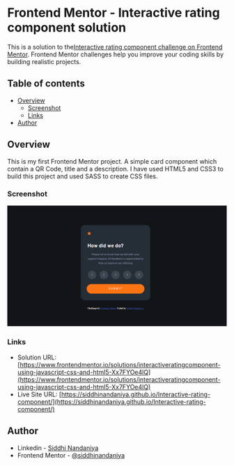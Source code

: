 # Frontend Mentor - Interactive rating component solution

This is a solution to the[Interactive rating component challenge on Frontend Mentor](https://www.frontendmentor.io/challenges/interactive-rating-component-koxpeBUmI). Frontend Mentor challenges help you improve your coding skills by building realistic projects. 

## Table of contents

- [Overview](#overview)
  - [Screenshot](#screenshot)
  - [Links](#links)
- [Author](#author)


## Overview
This is my first Frontend Mentor project. A simple card component which contain a QR Code, title and a description. I have used HTML5 and CSS3 to build this project and used SASS to create CSS files.

### Screenshot

![](./Screenshot.png)


### Links

- Solution URL: [https://www.frontendmentor.io/solutions/interactiveratingcomponent-using-javascript-css-and-html5-Xx7FYOe4lQ](https://www.frontendmentor.io/solutions/interactiveratingcomponent-using-javascript-css-and-html5-Xx7FYOe4lQ)
- Live Site URL: [https://siddhinandaniya.github.io/Interactive-rating-component/](https://siddhinandaniya.github.io/Interactive-rating-component/)

## Author

- Linkedin - [Siddhi Nandaniya](https://www.linkedin.com/in/siddhi-nandaniya/)
- Frontend Mentor - [@siddhinandaniya](https://www.frontendmentor.io/profile/Siddhinandaniya)
